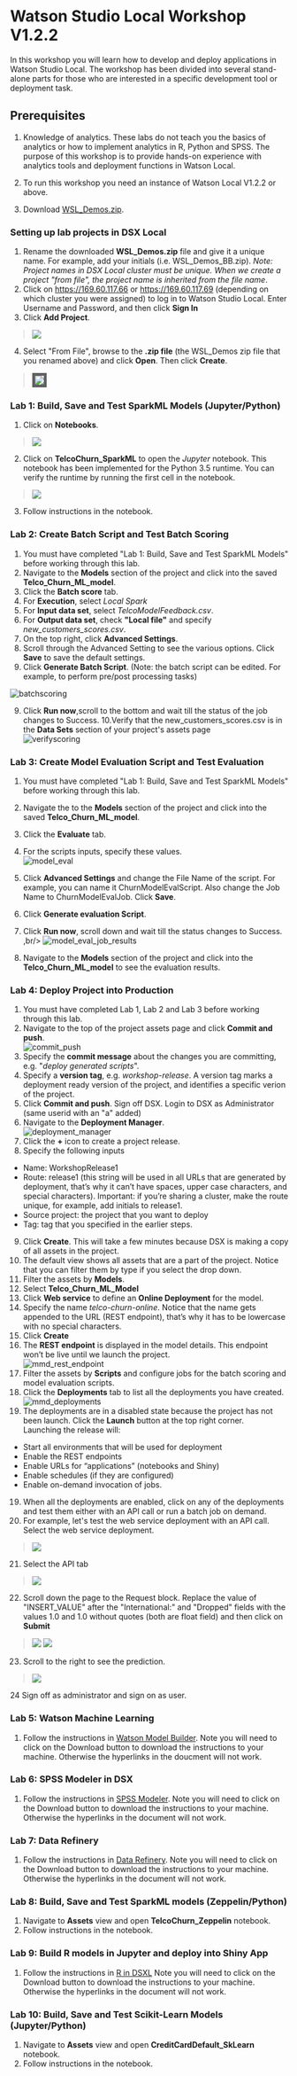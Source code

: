 # Watson Studio Local Workshop V1.2.2
In this workshop you will learn how to develop and deploy applications in Watson Studio Local. The workshop has been divided into several stand-alone parts for those who are interested in a specific development tool or deployment task.

## Prerequisites
1. Knowledge of analytics. These labs do not teach you the basics of analytics or how to implement analytics in R, Python and SPSS. The purpose of this workshop is to provide hands-on experience with analytics tools and deployment functions in Watson Local. 
2. To run this workshop you need an instance of Watson Local V1.2.2 or above. 

3. Download [WSL_Demos.zip](https://github.com/bleonardb3/WSL_12-11/blob/master/WSL_Projects/WSL_Demos.zip?raw=true).

### Setting up lab projects in DSX Local
1. Rename the downloaded **WSL_Demos.zip** file and give it a unique name.  For example, add your initials (i.e. WSL_Demos_BB.zip).    *Note: Project names in DSX Local cluster must be unique. When we create a project "from file", the project name is inherited from the file name*.
2. Click on https://169.60.117.66 or https://169.60.117.69 (depending on which cluster you were assigned) to log in to Watson Studio Local. Enter Username and Password, and then click **Sign In**
3. Click **Add Project**.
> <img src="https://github.com/bleonardb3/WSL_12-11/blob/master/images/AddProject.png"/>
4. Select "From File", browse to the **.zip file** (the WSL_Demos zip file that you renamed above) and click **Open**. Then click **Create**.
> <img src="https://github.com/bleonardb3/WSL_12-11/blob/master/images/CreateProjectFromFile.png" border="5"/>

### Lab 1: Build, Save and Test SparkML Models (Jupyter/Python)
1. Click on **Notebooks**. 
> <img src="https://github.com/bleonardb3/WSL_12-11/blob/master/images/Click%20on%20Notebooks.png"/>
2. Click on **TelcoChurn_SparkML** to open the *Jupyter* notebook. This notebook has been implemented for the Python 3.5 runtime. You can verify the runtime by running the first cell in the notebook. 
> <img src="https://github.com/bleonardb3/WSL_12-11/blob/master/images/ClickonTelcoSparkML.png"/>
3. Follow instructions in the notebook.

### Lab 2: Create Batch Script and Test Batch Scoring
1. You must have completed "Lab 1: Build, Save and Test SparkML Models" before working through this lab.
2. Navigate to the **Models** section of the project and click into the saved **Telco_Churn_ML_model**.
3. Click the **Batch score** tab.
4. For **Execution**, select *Local Spark*
5. For **Input data set**, select *TelcoModelFeedback.csv*.
6. For **Output data set**, check **"Local file"** and specify *new_customers_scores.csv*.
7. On the top right, click **Advanced Settings**.
8. Scroll through the Advanced Setting to see the various options.  Click **Save** to save the default settings.
8. Click **Generate Batch Script**.  (Note: the batch script can be edited. For example, to perform pre/post processing tasks)

![batchscoring](https://github.com/bleonardb3/WSL_12-11/blob/master/images/BatchScores.png?raw=true)

9. Click **Run now**,scroll to the bottom and wait till the status of the job changes to Success.
10.Verify that the new_customers_scores.csv is in the **Data Sets** section of your project's assets page  
![verifyscoring](https://github.com/bleonardb3/WSL_12-11/blob/master/images/VerifyBatchScoreFile.png?raw=true)

### Lab 3: Create Model Evaluation Script and Test Evaluation
1. You must have completed "Lab 1: Build, Save and Test SparkML Models" before working through this lab.
2. Navigate the to the **Models** section of the project and click into the saved **Telco_Churn_ML_model**.
3. Click the **Evaluate** tab.
4. For the scripts inputs, specify these values.<br/>
![model_eval](https://github.com/bleonardb3/WSL_12-11/blob/master/images/EvalScoreFile.png?raw=true)

5. Click **Advanced Settings** and change the File Name of the script. For example, you can name it ChurnModelEvalScript. Also change the Job Name to ChurnModelEvalJob. Click **Save**.
6. Click **Generate evaluation Script**.
7. Click **Run now**, scroll down and wait till the status changes to Success. ,br/>
![model_eval_job_results](https://github.com/bleonardb3/WSL_12-11/blob/master/images/EvaluationRunResults.png?raw=true)
8. Navigate to the **Models** section of the project and click into the **Telco_Churn_ML_model** to see the evaluation results. 

### Lab 4: Deploy Project into Production 
1. You must have completed Lab 1, Lab 2 and Lab 3 before working through this lab.
2. Navigate to the top of the project assets page and click **Commit and push**.<br/>
![commit_push](https://github.com/bleonardb3/DSX_Local_Workshop_V12/blob/master/img/commit_push.png?raw=true)
3. Specify the **commit message** about the changes you are committing, e.g. "*deploy generated scripts*".
4. Specify a **version tag**, e.g. *workshop-release*.  A version tag marks a deployment ready version of the project, and identifies a specific verion of the project.
5. Click **Commit and push**. Sign off DSX. Login to DSX as Administrator (same userid with an "a" added)
6. Navigate to the **Deployment Manager**.  <br/>
![deployment_manager](https://github.com/bleonardb3/DSX_Local_Workshop_V12/blob/master/img/deployment_manager.png?raw=true)
7. Click the **+** icon to create a project release.
8. Specify the following inputs
* Name: WorkshopRelease1
* Route: release1 (this string will be used in all URLs that are generated by deployment, that’s why it can’t have spaces, upper case characters, and special characters). Important: if you’re sharing a cluster, make the route unique, for example, add initials to release1. 
* Source project: the project that you want to deploy
* Tag: tag that you specified in the earlier steps. 

9. Click **Create**. This will take a few minutes because DSX is making a copy of all assets in the project.
10. The default view shows all assets that are a part of the project. Notice that you can filter them by type if you select the drop down. 
11. Filter the assets by **Models**.
12. Select **Telco_Churn_ML_Model**
12. Click **Web service** to define an **Online Deployment** for the model.
13. Specify the name *telco-churn-online*.  Notice that the name gets appended to the URL (REST endpoint), that’s why it has to be lowercase with no special characters. 
14. Click **Create**
15. The **REST endpoint** is displayed in the model details. This endpoint won’t be live until we launch the project.<br/>
![mmd_rest_endpoint](https://github.com/bleonardb3/DSX_Local_Workshop_V12/blob/master/img/mmd_rest_endpoint.png?raw=true)<br/>
16. Filter the assets by **Scripts** and configure jobs for the batch scoring and model evaluation scripts.
17. Click the **Deployments** tab to list all the deployments you have created. <br/>
![mmd_deployments](https://github.com/bleonardb3/DSX_Local_Workshop_V12/blob/master/img/mmd_deployments.png?raw=true)<br/>
18. The deployments are in a disabled state because the project has not been launch.  Click the **Launch** button at the top right corner.<br/>
Launching the release will:
* Start all environments that will be used for deployment
* Enable the REST endpoints
* Enable URLs for “applications” (notebooks and Shiny)
* Enable schedules (if they are configured)
* Enable on-demand invocation of jobs. 

19. When all the deployments are enabled, click on any of the deployments and test them either with an API call or run a batch job on demand. 
20. For example, let's test the web service deployment with an API call. Select the web service deployment. 
> <img src="https://github.com/bleonardb3/DSX_Local_Workshop_V12/blob/master/img/DeploymentList.png"/>
21. Select the API tab 
> <img src="https://github.com/bleonardb3/DSX_Local_Workshop_V12/blob/master/img/SelectAPI.png"/>
22. Scroll down the page to the Request block. Replace the value of "INSERT_VALUE" after the "International:" and "Dropped" fields with the values 1.0 and 1.0 without quotes (both are float field) and then click on **Submit** 
> <img src="https://github.com/bleonardb3/DSX_Local_Workshop_V12/blob/master/img/InsertValue.png"/>
> <img src="https://github.com/bleonardb3/DSX_Local_Workshop_V12/blob/master/img/ReplaceInsertValue.png"/>
23. Scroll to the right to see the prediction. 
> <img src="https://github.com/bleonardb3/DSX_Local_Workshop_V12/blob/master/img/Response.png"/>
24 Sign off as administrator and sign on as user. 

### Lab 5: Watson Machine Learning
1. Follow the instructions in [Watson Model Builder](https://github.com/bleonardb3/DSX_Local_Workshop_V12/blob/master/Lab%20Instructions/WatsonMachineLearning.pdf). Note you will need to click on the Download button to download the instructions to your machine. Otherwise the hyperlinks in the doucment will not work. 

### Lab 6: SPSS Modeler in DSX 
1. Follow the instructions in [SPSS Modeler](https://github.com/bleonardb3/DSX_Local_Workshop_V12/blob/master/Lab%20Instructions/titanic-spss-modeler-edits-local-1.pdf). 
Note you will need to click on the Download button to download the instructions to your machine. Otherwise the hyperlinks in the document will not work. 

### Lab 7: Data Refinery 
1. Follow the instructions in [Data Refinery](https://github.com/bleonardb3/DSX_Local_Workshop_V12/blob/master/Lab%20Instructions/Data%20Refinery%20Lab_Local_v2.pdf).
Note you will need to click on the Download button to download the instructions to your machine. Otherwise the hyperlinks in the document will not work. 

### Lab 8: Build, Save and Test SparkML models (Zeppelin/Python)
1. Navigate to **Assets** view and open **TelcoChurn_Zeppelin** notebook.  
2. Follow instructions in the notebook.

### Lab 9: Build R models in Jupyter and deploy into Shiny App
1. Follow the instructions in [R in DSXL](https://github.com/bleonardb3/DSX_Local_Workshop_V12/blob/master/Lab%20Instructions/R_in_DSXL.pdf)
Note you will need to click on the Download button to download the instructions to your machine. Otherwise the hyperlinks in the document will not work. 

### Lab 10: Build, Save and Test Scikit-Learn Models (Jupyter/Python)
1. Navigate to **Assets** view and open **CreditCardDefault_SkLearn** notebook.  
2. Follow instructions in the notebook.





